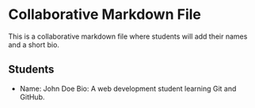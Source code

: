 # Collaborative Markdown File

This is a collaborative markdown file where students will add their names and a short bio.

## Students

- Name: John Doe
  Bio: A web development student learning Git and GitHub.
